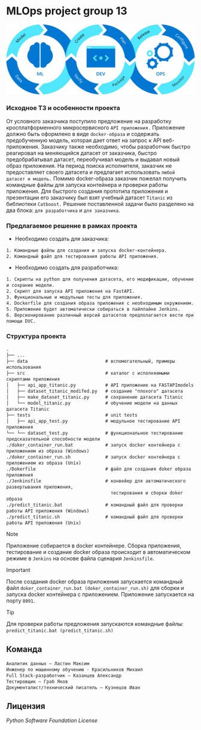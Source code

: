 # MLOps project group 13
![Logotype](./data/a56d354a-4d89-42dc-ada7-09097251ed4d.webp)
### Исходное ТЗ и особенности проекта
От условного заказчика поступило предложение на разработку кросплатформенного микросервисного `API приложения.`
Приложение должно быть оформлено в виде `docker-образа` и содержать предобученную модель, которая дает ответ на запрос к API веб-приложения.
Заказчику также необходимо, чтобы разработчик быстро реагировал на меняющийся датасет от заказчика, быстро предобрабатывал датасет, переобучивал модель и выдавал новый образ приложения.
На период поиска исполнителя, заказчик не предоставляет своего датасета и предлагает использовать `любой датасет и модель.`
Помимо docker-образа заказчик пожелал получить командные файлы для запуска контейнера и проверки работы приложения.
Для быстрого создания прототипа приложения и презентации его заказчику был взят учебный датасет `Titanic` из библиотеки `Catboost.`
Решение поставленной задачи было разделено на два блока: `для разработчика` и `для заказчика`.

### Предлагаемое решение в рамках проекта
- Необходимо создать для заказчика:
```
1. Командные файлы для создания и запуска docker-контейнера.
2. Командный файл для тестирования работы API приложения.
```
- Необходимо создать для разработчика:
```
1. Скрипты на python для получения датасета, его модификации, обучение и сохрание модели.
2. Скрипт для запуска API приложения на FastAPI.
3. Функциональные и модульные тесты для приложения.
4. Dockerfile для создания образа приложения с необходимым окружением.
5. Приложение будет автоматически собираться в пайплайне Jenkins.
6. Версионирование различный версий датасетов предполагается вести при помощи DVC.
```

### Структура проекта

```
.
├── ...
├── data                             # вспомогательный, примеры использования 
├── src                              # каталог с исполняемыми скриптами приложения
│   ├── api_app_titanic.py           # API приложение на FASTAPImodels
│   ├── dataset_titanic_modifed.py   # создание "плохого" датасета
│   ├── make_dataset_titanic.py      # сохранение датасета Titanic
│   └── model_titanic.py             # обучение модели на данных датасета Titanic
├── tests                            # unit tests
│   ├── api_app_test.py              # модульное тестирование API приложения
└── └── dataset_test.py              # функциональное тестирование предсказательной способности модели
./doker_container_run.bat            # запуск docker контейнера с приложением из образа (Windows)
./doker_container_run.sh             # запуск docker контейнера с приложением из образа (Unix)
./Dokerfile                          # файл для создания doker образа приложения
./Jenkinsfile                        # конвейер для автоматического развертывания приложения, 
                                       тестирования и сборки doker образа
./predict_titanic.bat                # командный файл для проверки работы API приложения (Windows)
./predict_titanic.sh                 # командный файл для проверки работы API приложения (Unix)
```

> [!NOTE]
Приложение собирается в docker контейнере. Сборка приложения, тестирование и создание docker образа происходит в
автоматическом режиме в `Jenkins` на основе файла сценария `Jenkinsfile`.

> [!IMPORTANT]
После создания docker образа приложения запускается командный файл `doker_container_run.bat (doker_container_run.sh)` для 
сборки и запуска docker контейнера с приложением. Приложение запускается на порту `8091`.

> [!TIP]
Для проверки работы предложения запускаются командные файлы: `predict_titanic.bat (predict_titanic.sh)`

## Команда

```
Аналитик данных – Ластин Максим
Инженер по машинному обучению - Красильников Михаил
Full Stack-разработчик – Казанцев Александр
Тестировщик – Граб Яков
Документалист/технический писатель – Кузнецов Иван

```

## Лицензия

_Python Software Foundation License_
